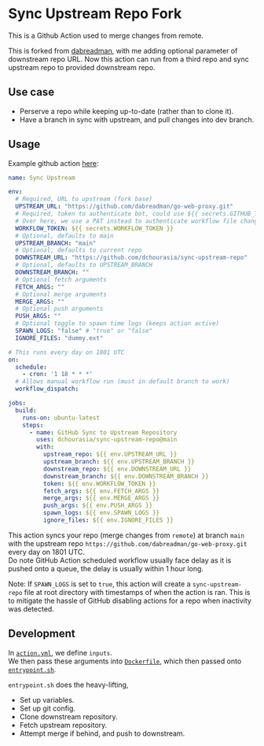 # Sync Upstream Repo Fork

This is a Github Action used to merge changes from remote.  

This is forked from [dabreadman](https://github.com/dabreadman/sync-upstream-repo), with me adding optional parameter of downstream repo URL. Now this action can run from a third repo and sync upstream repo to provided downstream repo.

## Use case

- Perserve a repo while keeping up-to-date (rather than to clone it).
- Have a branch in sync with upstream, and pull changes into dev branch.

## Usage

Example github action [here](https://github.com/THIS-IS-NOT-A-BACKUP/go-web-proxy/blob/main/.github/workflows/sync5.yml):

```YAML
name: Sync Upstream

env:
  # Required, URL to upstream (fork base)
  UPSTREAM_URL: "https://github.com/dabreadman/go-web-proxy.git"
  # Required, token to authenticate bot, could use ${{ secrets.GITHUB_TOKEN }} 
  # Over here, we use a PAT instead to authenticate workflow file changes.
  WORKFLOW_TOKEN: ${{ secrets.WORKFLOW_TOKEN }}
  # Optional, defaults to main
  UPSTREAM_BRANCH: "main"
  # Optional, defaults to current repo
  DOWNSTREAM_URL: "https://github.com/dchourasia/sync-upstream-repo"
  # Optional, defaults to UPSTREAM_BRANCH
  DOWNSTREAM_BRANCH: ""
  # Optional fetch arguments
  FETCH_ARGS: ""
  # Optional merge arguments
  MERGE_ARGS: ""
  # Optional push arguments
  PUSH_ARGS: ""
  # Optional toggle to spawn time logs (keeps action active) 
  SPAWN_LOGS: "false" # "true" or "false"
  IGNORE_FILES: "dummy.ext"

# This runs every day on 1801 UTC
on:
  schedule:
    - cron: '1 18 * * *'
  # Allows manual workflow run (must in default branch to work)
  workflow_dispatch:

jobs:
  build:
    runs-on: ubuntu-latest
    steps:
      - name: GitHub Sync to Upstream Repository
        uses: dchourasia/sync-upstream-repo@main
        with: 
          upstream_repo: ${{ env.UPSTREAM_URL }}
          upstream_branch: ${{ env.UPSTREAM_BRANCH }}
          downstream_repo: ${{ env.DOWNSTREAM_URL }}
          downstream_branch: ${{ env.DOWNSTREAM_BRANCH }}
          token: ${{ env.WORKFLOW_TOKEN }}
          fetch_args: ${{ env.FETCH_ARGS }}
          merge_args: ${{ env.MERGE_ARGS }}
          push_args: ${{ env.PUSH_ARGS }}
          spawn_logs: ${{ env.SPAWN_LOGS }}
          ignore_files: ${{ env.IGNORE_FILES }}
```

This action syncs your repo (merge changes from `remote`) at branch `main` with the upstream repo ``` https://github.com/dabreadman/go-web-proxy.git ``` every day on 1801 UTC.  
Do note GitHub Action scheduled workflow usually face delay as it is pushed onto a queue, the delay is usually within 1 hour long.

Note: If `SPAWN_LOGS` is set to `true`, this action will create a `sync-upstream-repo` file at root directory with timestamps of when the action is ran. This is to mitigate the hassle of GitHub disabling actions for a repo when inactivity was detected.

## Development

In [`action.yml`](https://github.com/dabreadman/sync-upstream-repo/blob/master/action.yml), we define `inputs`.  
We then pass these arguments into [`Dockerfile`](https://github.com/dabreadman/sync-upstream-repo/blob/master/Dockerfile), which then passed onto [`entrypoint.sh`](https://github.com/dabreadman/sync-upstream-repo/blob/master/entrypoint.sh).

`entrypoint.sh` does the heavy-lifting,

- Set up variables.
- Set up git config.
- Clone downstream repository.
- Fetch upstream repository.
- Attempt merge if behind, and push to downstream.
